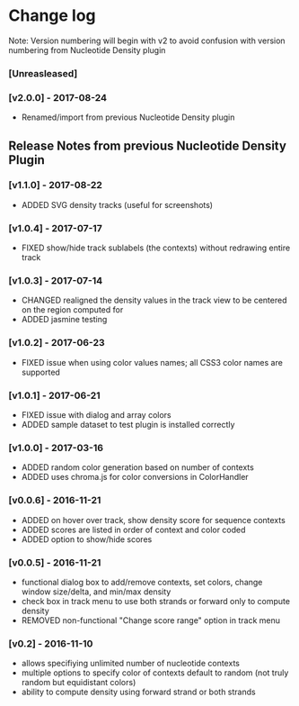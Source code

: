 # Change log
Note: Version numbering will begin with v2 to avoid confusion with version numbering from Nucleotide Density plugin

### [Unreasleased]

### [v2.0.0] - 2017-08-24
- Renamed/import from previous Nucleotide Density plugin

## Release Notes from previous Nucleotide Density Plugin
### [v1.1.0] - 2017-08-22
- ADDED SVG density tracks (useful for screenshots)

### [v1.0.4] - 2017-07-17
- FIXED show/hide track sublabels (the contexts) without redrawing entire track

### [v1.0.3] - 2017-07-14
- CHANGED realigned the density values in the track view to be centered on the region computed for
- ADDED jasmine testing

### [v1.0.2] - 2017-06-23
- FIXED issue when using color values names; all CSS3 color names are supported

### [v1.0.1] - 2017-06-21
- FIXED issue with dialog and array colors
- ADDED sample dataset to test plugin is installed correctly

### [v1.0.0] - 2017-03-16
- ADDED random color generation based on number of contexts
- ADDED uses chroma.js for color conversions in ColorHandler

### [v0.0.6] - 2016-11-21
- ADDED on hover over track, show density score for sequence contexts
- ADDED scores are listed in order of context and color coded
- ADDED option to show/hide scores

### [v0.0.5] - 2016-11-21
- functional dialog box to add/remove contexts, set colors, change window size/delta, and min/max density
- check box in track menu to use both strands or forward only to compute density
- REMOVED non-functional "Change score range" option in track menu

### [v0.2] - 2016-11-10
- allows specifiying unlimited number of nucleotide contexts
- multiple options to specify color of contexts default to random (not truly random but equidistant colors)
- ability to compute density using forward strand or both strands
